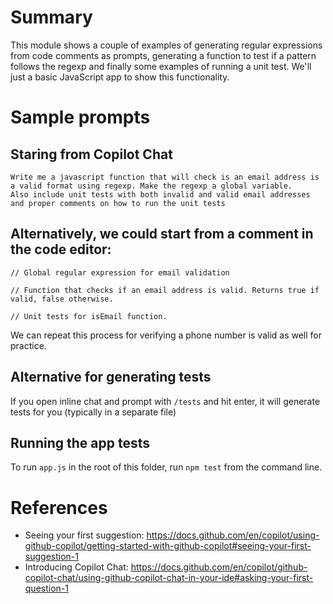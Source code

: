 # Summary

This module shows a couple of examples of generating regular expressions from code comments as prompts, generating a function to test if a pattern follows the regexp and finally some examples of running a unit test.
We'll just a basic JavaScript app to show this functionality.

# Sample prompts

## Staring from Copilot Chat
``` 
Write me a javascript function that will check is an email address is a valid format using regexp. Make the regexp a global variable. 
Also include unit tests with both invalid and valid email addresses and proper comments on how to run the unit tests
```

## Alternatively, we could start from a comment in the code editor:

```
// Global regular expression for email validation
```

```
// Function that checks if an email address is valid. Returns true if valid, false otherwise.
```

```
// Unit tests for isEmail function. 
```

We can repeat this process for verifying a phone number is valid as well for practice.

## Alternative for generating tests

If you open inline chat and prompt with `/tests` and hit enter, it will generate tests for you (typically in a separate file)


## Running the app tests

To run `app.js` in the root of this folder, run `npm test` from the command line.

# References

* Seeing your first suggestion: https://docs.github.com/en/copilot/using-github-copilot/getting-started-with-github-copilot#seeing-your-first-suggestion-1
* Introducing Copilot Chat: https://docs.github.com/en/copilot/github-copilot-chat/using-github-copilot-chat-in-your-ide#asking-your-first-question-1